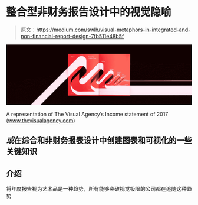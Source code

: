 # 整合型非财务报告设计中的视觉隐喻

> 原文：<https://medium.com/swlh/visual-metaphors-in-integrated-and-non-financial-report-design-7fb511e48b5f>

![](img/039d75ec4bd77ce0485ba8fa8a28ca20.png)

A representation of The Visual Agency’s Income statement of 2017 (www.thevisualagency.com)

## *或*在综合和非财务报表设计中创建图表和可视化的一些关键知识

## 介绍

将年度报告视为艺术品是一种趋势，所有能够突破视觉极限的公司都在追随这种趋势